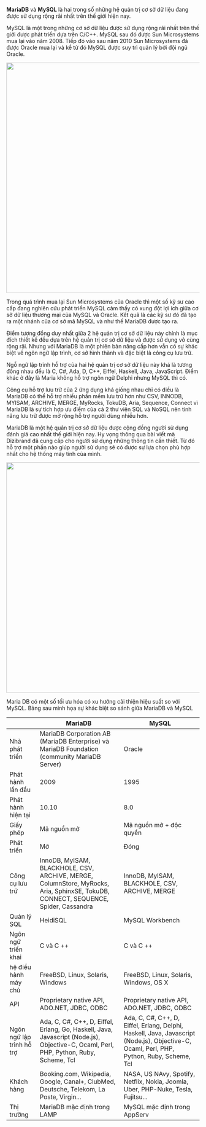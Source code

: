 **MariaDB** và **MySQL** là hai trong số những hệ quản trị cơ sở dữ liệu đang được sử dụng rộng rãi nhất trên thế giới hiện nay.

MySQL là một trong những cơ sở dữ liệu được sử dụng rộng rãi nhất trên thế giới được phát triển dựa trên C/C++. MySQL sau đó được Sun Microsystems mua lại vào năm 2008. Tiếp đó vào sau năm 2010 Sun Microsystems đã được Oracle mua lại và kể từ đó MySQL được suy trì quản lý bởi đội ngũ Oracle.

<p align="center">
  <img src="https://user-images.githubusercontent.com/111716161/190974321-a6921693-f867-406e-8bbb-06372974421b.png" width=600/>
</p>

Trong quá trình mua lại Sun Microsystems của Oracle thì một số kỹ sư cao cấp đang nghiên cứu phát triển MySQL cảm thấy có xung đột lợi ích giữa cơ sở dữ liệu thương mại của MySQL và Oracle. Kết quả là các kỹ sư đó đã tạo ra một nhánh của cơ sở mã MySQL và như thế MariaDB được tạo ra. 

Điểm tương đồng duy nhất giữa 2 hệ quản trị cơ sở dữ liệu này chính là mục đích thiết kế đều dựa trên hệ quản trị cơ sở dữ liệu và được sử dụng vô cùng rộng rãi. Nhưng với MariaDB là một phiên bản nâng cấp hơn vẫn có sự khác biệt về ngôn ngữ lập trình, cơ sở hình thành và đặc biệt là công cụ lưu trữ.

Ngỗ ngữ lập trình hỗ trợ của hai hệ quản trị cơ sở dữ liệu này khá là tương đồng nhau đều là C, C#, Ada, D, C++, Eiffel, Haskell, Java, JavaScript. Điểm khác ở đây là Maria không hỗ trợ ngôn ngữ Delphi nhưng MySQL thì có.

Công cụ hỗ trợ lưu trữ của 2 ứng dụng khá giống nhau chỉ có điều là MariaDB có thể hỗ trợ nhiều phần mềm lưu trữ hơn như CSV, INNODB, MYISAM, ARCHIVE, MERGE, MyRocks, TokuDB, Aria, Sequence, Connect vì MariaDB là sự tích hợp ưu điểm của cả 2 thư viện SQL và NoSQL nên tính năng lưu trữ được mở rộng hỗ trợ người dùng nhiều hơn.

MariaDB là một hệ quản trị cơ sở dữ liệu được cộng đồng người sử dụng đánh giá cao nhất thế giới hiện nay. Hy vọng thông qua bài viết mà Dizibrand đã cung cấp cho người sử dụng những thông tin cần thiết. Từ đó hỗ trợ một phần nào giúp người sử dụng sẽ có được sự lựa chọn phù hợp nhất cho hệ thống máy tính của mình.

<p align="center">
  <img src="https://user-images.githubusercontent.com/111716161/190974344-f247dc0a-dcfe-497f-8466-2b2fe60821a1.png" width=600/>
</p>

Maria DB có một số tối ưu hóa có xu hướng cải thiện hiệu suất so với MySQL. Bảng sau minh họa sự khác biệt so sánh giữa MariaDB và MySQL

| | MariaDB | MySQL |
|---|---|---|
| Nhà phát triển | MariaDB Corporation AB (MariaDB Enterprise) và MariaDB Foundation (community MariaDB Server) | Oracle | 
|Phát hành lần đầu | 2009 | 1995 |
|Phát hành hiện tại| 10.10 | 8.0 |
| Giấy phép | Mã nguồn mở | Mã nguồn mở + độc quyền |
|Phát triển | Mở | Đóng |
| Công cụ lưu trữ | InnoDB, MyISAM, BLACKHOLE, CSV, ARCHIVE, MERGE, ColumnStore, MyRocks, Aria, SphinxSE, TokuDB, CONNECT, SEQUENCE, Spider, Cassandra | InnoDB, MyISAM, BLACKHOLE, CSV, ARCHIVE, MERGE |
| Quản lý SQL | HeidiSQL | MySQL Workbench |
| Ngôn ngữ triển khai | C và C ++ | C và C ++ |
| hệ điều hành máy chủ | FreeBSD, Linux, Solaris, Windows |  FreeBSD, Linux, Solaris, Windows, OS X|
| API | Proprietary native API, ADO.NET, JDBC, ODBC | Proprietary native API, ADO.NET, JDBC, ODBC |
| Ngôn ngữ lập trình hỗ trợ | Ada, C, C#, C++, D, Eiffel, Erlang, Go, Haskell, Java, Javascript (Node.js), Objective-C, Ocaml, Perl, PHP, Python, Ruby, Scheme, Tcl | Ada, C, C#, C++, D, Eiffel, Erlang, Delphi, Haskell, Java, Javascript (Node.js), Objective-C, Ocaml, Perl, PHP, Python, Ruby, Scheme, Tcl | 
| Khách hàng | Booking.com, Wikipedia, Google, Canal+, ClubMed, Deutsche, Telekom, La Poste, Virgin...| NASA, US NAvy, Spotify, Netflix, Nokia, Joomla, Uber, PHP-Nuke, Tesla, Fujitsu...|
|Thị trường | MariaDB mặc định trong LAMP | MySQL mặc định trong AppServ |





